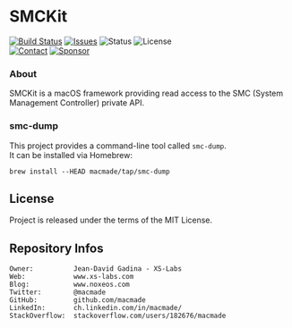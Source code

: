 SMCKit
======

[![Build Status](https://img.shields.io/github/workflow/status/macmade/SMCKit/ci-mac?label=macOS&logo=apple)](https://github.com/macmade/SMCKit/actions/workflows/ci-mac.yaml)
[![Issues](http://img.shields.io/github/issues/macmade/SMCKit.svg?logo=github)](https://github.com/macmade/SMCKit/issues)
![Status](https://img.shields.io/badge/status-active-brightgreen.svg?logo=git)
![License](https://img.shields.io/badge/license-mit-brightgreen.svg?logo=open-source-initiative)  
[![Contact](https://img.shields.io/badge/follow-@macmade-blue.svg?logo=twitter&style=social)](https://twitter.com/macmade)
[![Sponsor](https://img.shields.io/badge/sponsor-macmade-pink.svg?logo=github-sponsors&style=social)](https://github.com/sponsors/macmade)

### About

SMCKit is a macOS framework providing read access to the SMC (System Management Controller) private API.

### smc-dump

This project provides a command-line tool called `smc-dump`.  
It can be installed via Homebrew:

    brew install --HEAD macmade/tap/smc-dump

License
-------

Project is released under the terms of the MIT License.

Repository Infos
----------------

    Owner:          Jean-David Gadina - XS-Labs
    Web:            www.xs-labs.com
    Blog:           www.noxeos.com
    Twitter:        @macmade
    GitHub:         github.com/macmade
    LinkedIn:       ch.linkedin.com/in/macmade/
    StackOverflow:  stackoverflow.com/users/182676/macmade

